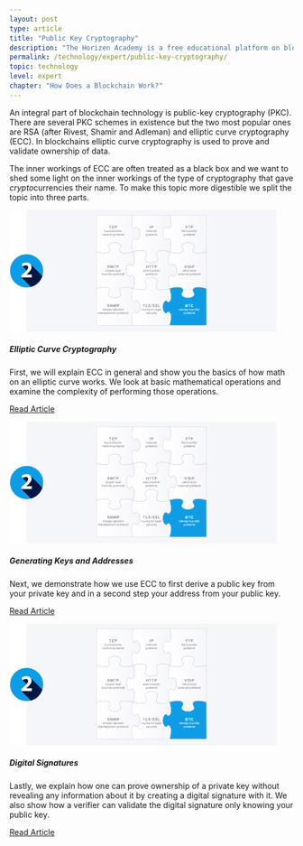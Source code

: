 ```yaml
---
layout: post
type: article
title: "Public Key Cryptography"
description: "The Horizen Academy is a free educational platform on blockchain technology, cryptocurrency, and privacy. This chapter is is not available yet. We add content frequently, sign up for our newsletter for notifications when it's released."
permalink: /technology/expert/public-key-cryptography/
topic: technology
level: expert
chapter: "How Does a Blockchain Work?"
---
```


An integral part of blockchain technology is public-key cryptography (PKC). There are several PKC schemes in existence but the two most popular ones are RSA (after Rivest, Shamir and  Adleman) and elliptic curve cryptography (ECC). In blockchains elliptic curve cryptography is used to prove and validate ownership of data.

The inner workings of ECC are often treated as a black box and we want to shed some light on the inner workings of the type of cryptography that gave *crypto*currencies their name. To make this topic more digestible we split the topic into three parts.

<div class="row mt-5">
    <div class="col-md-3">
        <a href="{{ site.baseurl }}{% post_url /technology/expert/2022-02-04-1-elliptic-curve-cryptography %}">
            <img src="/assets/post_files/technology/advanced/what-is-a-blockchain/VT2.svg" alt="Protocols" />
        </a>
    </div>
    <div class="col-md-9">
        <h5 class="intro-article-title">Elliptic Curve Cryptography</h5>
        <p class="mb-1">
            First, we will explain ECC in general and show you the basics of how math on an elliptic curve works. We look at basic mathematical operations and examine the complexity of performing those operations.
        </p>
        <p class="mb-0">
            <a class="font-weight-bold" href="{{ site.baseurl }}{% post_url /technology/expert/2022-02-04-1-elliptic-curve-cryptography %}">Read Article</a>
        </p>
    </div>
</div>


<div class="row mt-5">
    <div class="col-md-3">
        <a href="{{ site.baseurl }}{% post_url /technology/expert/2022-02-04-2-generating-keys-and-addresses %}">
            <img src="/assets/post_files/technology/advanced/what-is-a-blockchain/VT2.svg" alt="Protocols" />
        </a>
    </div>
    <div class="col-md-9">
        <h5 class="intro-article-title">Generating Keys and Addresses</h5>
        <p class="mb-1">
            Next, we demonstrate how we use ECC to first derive a public key from your private key and in a second step your address from your public key.
        </p>
        <p class="mb-0">
            <a class="font-weight-bold" href="{{ site.baseurl }}{% post_url /technology/expert/2022-02-04-2-generating-keys-and-addresses %}">Read Article</a>
        </p>
    </div>
</div>


<div class="row mt-5">
    <div class="col-md-3">
        <a href="{{ site.baseurl }}{% post_url /technology/expert/2022-02-04-3-digital-signatures %}">
            <img src="/assets/post_files/technology/advanced/what-is-a-blockchain/VT2.svg" alt="Protocols" />
        </a>
    </div>
    <div class="col-md-9">
        <h5 class="intro-article-title">Digital Signatures</h5>
        <p class="mb-1">
            Lastly, we explain how one can prove ownership of a private key without revealing any information about it by creating a digital signature with it. We also show how a verifier can validate the digital signature only knowing your public  key.
        </p>
        <p class="mb-0">
            <a class="font-weight-bold" href="{{ site.baseurl }}{% post_url /technology/expert/2022-02-04-3-digital-signatures %}">Read Article</a>
        </p>
    </div>
</div>
